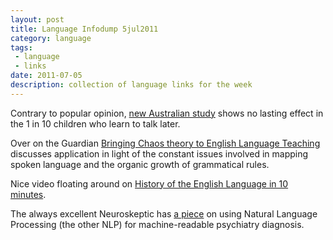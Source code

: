 ```yaml
---
layout: post
title: Language Infodump 5jul2011
category: language
tags:
 - language
 - links
date: 2011-07-05
description: collection of language links for the week
---
```


<p>Contrary to popular opinion,&nbsp;<a href="http://www.cbsnews.com/8301-504763_162-20076886-10391704.html" target="_blank">new Australian study</a> shows no lasting effect in the 1 in 10 children who learn to talk later. &nbsp;</p>
<p>Over on the Guardian <a href="http://www.guardian.co.uk/education/2011/jul/05/teaching-english-fractal-grammar-claypole" target="_blank">Bringing Chaos theory to English Language Teaching</a> discusses application in light of the constant issues involved in mapping spoken language and the organic growth of grammatical rules.&nbsp;</p>
<p>Nice video floating around on <a href="http://digg.com/news/lifestyle/the_history_of_the_english_language_in_10_minutes" target="_blank">History of the English Language in 10 minutes</a>.</p>
<p>The always excellent Neuroskeptic has <a href="http://neuroskeptic.blogspot.com/2011/06/machine-readable-psychiatry.html" target="_blank">a piece</a> on using Natural Language Processing (the other NLP) for machine-readable psychiatry diagnosis.</p>

